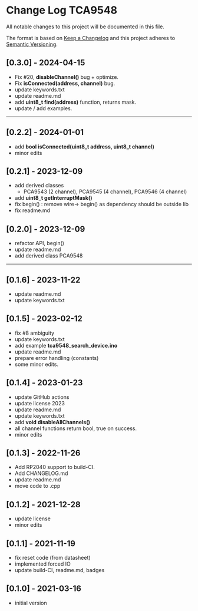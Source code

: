 # Change Log TCA9548

All notable changes to this project will be documented in this file.

The format is based on [Keep a Changelog](http://keepachangelog.com/)
and this project adheres to [Semantic Versioning](http://semver.org/).


## [0.3.0] - 2024-04-15
- Fix #20, **disableChannel()** bug + optimize.
- Fix **isConnected(address, channel)** bug.
- update keywords.txt
- update readme.md
- add **uint8_t find(address)** function, returns mask.
- update / add examples.

----

## [0.2.2] - 2024-01-01
- add **bool isConnected(uint8_t address, uint8_t channel)**
- minor edits

## [0.2.1] - 2023-12-09
- add derived classes
  - PCA9543 (2 channel), PCA9545 (4 channel), PCA9546 (4 channel)
- add **uint8_t getInterruptMask()**
- fix begin() : remove wire-> begin() as dependency should be outside lib
- fix readme.md

## [0.2.0] - 2023-12-09
- refactor API, begin()
- update readme.md
- add derived class PCA9548

----

## [0.1.6] - 2023-11-22
- update readme.md
- update keywords.txt

## [0.1.5] - 2023-02-12
- fix #8 ambiguity
- update keywords.txt
- add example **tca9548_search_device.ino**
- update readme.md
- prepare error handling (constants)
- some minor edits.

## [0.1.4] - 2023-01-23
- update GitHub actions
- update license 2023
- update readme.md
- update keywords.txt
- add **void disableAllChannels()**
- all channel functions return bool, true on success.
- minor edits

## [0.1.3] - 2022-11-26
- Add RP2040 support to build-CI.
- Add CHANGELOG.md
- update readme.md
- move code to .cpp

## [0.1.2] - 2021-12-28
- update license
- minor edits

## [0.1.1] - 2021-11-19
- fix reset code (from datasheet)
- implemented forced IO
- update build-CI, readme.md, badges

## [0.1.0] - 2021-03-16
- initial version

